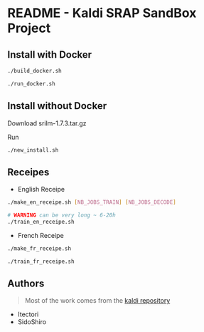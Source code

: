 # README - Kaldi SRAP SandBox Project

## Install with Docker

```sh
./build_docker.sh

./run_docker.sh
```

## Install without Docker


Download srilm-1.7.3.tar.gz 

Run

```sh
./new_install.sh
```


## Receipes

* English Receipe

```sh
./make_en_receipe.sh [NB_JOBS_TRAIN] [NB_JOBS_DECODE]

# WARNING can be very long ~ 6-20h 
./train_en_receipe.sh
```

* French Receipe

```sh
./make_fr_receipe.sh

./train_fr_receipe.sh
```

## Authors

> Most of the work comes from the [kaldi repository](https://github.com/kaldi-asr/kaldi)

* Itectori
* SidoShiro

